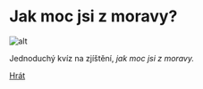 # Jak moc jsi z moravy?

![alt](./public/showoff.gif)

Jednoduchý kvíz na zjíštění, _jak moc jsi z
moravy._

[Hrát](https://morava.lol/)
